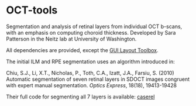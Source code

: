 # OCT-tools
Segmentation and analysis of retinal layers from individual OCT b-scans, with an emphasis on computing choroid thickness. Developed by Sara Patterson in the Neitz lab at University of Washington.


All dependencies are provided, except the [GUI Layout Toolbox][guilayout].


The initial ILM and RPE segmentation uses an algorithm introduced in:

Chiu, S.J., Li, X.T., Nicholas, P., Toth, C.A., Izatt, J.A., Farsiu, S. (2010) Automatic segmentation of seven retinal layers in SDOCT images congruent with expert manual segmentation. *Optics Express*, 18(18), 19413-19428

Their full code for segmenting all 7 layers is available: [caserel][caserel]


[caserel]: <http://pangyuteng.github.io/caserel/>
[guilayout]: <https://www.mathworks.com/matlabcentral/fileexchange/47982-gui-layout-toolbox>